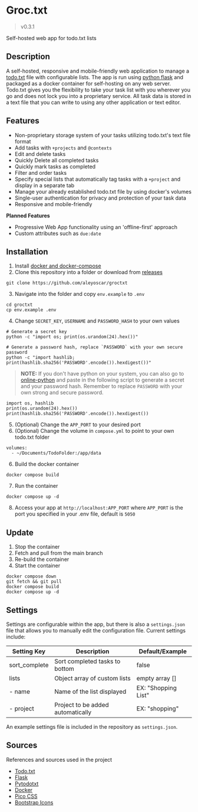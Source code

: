 # Groc.txt

> v0.3.1

Self-hosted web app for todo.txt lists

## Description

A self-hosted, responsive and mobile-friendly web application to manage a [todo.txt](http://todotxt.org/) file with configurable lists. The app is run using [python flask](https://flask.palletsprojects.com/en/stable/) and packaged as a docker container for self-hosting on any web server. Todo.txt gives you the flexibility to take your task list with you wherever you go and does not lock you into a proprietary service. All task data is stored in a text file that you can write to using any other application or text editor.

## Features

- Non-proprietary storage system of your tasks utilizing todo.txt's text file format
- Add tasks with `+projects` and `@contexts`
- Edit and delete tasks
- Quickly Delete all completed tasks
- Quickly mark tasks as completed
- Filter and order tasks
- Specify special lists that automatically tag tasks with a `+project` and display in a separate tab
- Manage your already established todo.txt file by using docker's volumes
- Single-user authentication for privacy and protection of your task data
- Responsive and mobile-friendly

**Planned Features**

- Progressive Web App functionality using an 'offline-first' approach
- Custom attributes such as `due:date`

## Installation

1. Install [docker and docker-compose](https://docs.docker.com/compose/install/)
2. Clone this repository into a folder or download from [releases](https://github.com/aleyoscar/groctxt/releases)

```
git clone https://github.com/aleyoscar/groctxt
```

3. Navigate into the folder and copy `env.example` to `.env`

```
cd groctxt
cp env.example .env
```

4. Change `SECRET_KEY`, `USERNAME` and `PASSWORD_HASH` to your own values

```
# Generate a secret key
python -c "import os; print(os.urandom(24).hex())"

# Generate a password hash, replace `PASSWORD` with your own secure password
python -c "import hashlib; print(hashlib.sha256('PASSWORD'.encode()).hexdigest())"
```

> **NOTE:** If you don't have python on your system, you can also go to [online-python](https://www.online-python.com/) and paste in the following script to generate a secret and your password hash. Remember to replace `PASSWORD` with your own strong and secure password.

```
import os, hashlib
print(os.urandom(24).hex())
print(hashlib.sha256('PASSWORD'.encode()).hexdigest())
```

5. (Optional) Change the `APP_PORT` to your desired port
6. (Optional) Change the volume in `compose.yml` to point to your own todo.txt folder

```
volumes:
  - ~/Documents/TodoFolder:/app/data
```

6. Build the docker container

```
docker compose build
```

7. Run the container

```
docker compose up -d
```

8. Access your app at `http://localhost:APP_PORT` where `APP_PORT` is the port you specified in your .env file, default is `5050`

## Update

1. Stop the container
2. Fetch and pull from the main branch
3. Re-build the container
4. Start the container

```
docker compose down
git fetch && git pull
docker compose build
docker compose up -d
```

## Settings

Settings are configurable within the app, but there is also a `settings.json` file that allows you to manually edit the configuration file. Current settings include:

| Setting Key	| Description						| Default/Example		|
| ---			| ---								| ---					|
| sort_complete	| Sort completed tasks to bottom	| false					|
| lists			| Object array of custom lists		| empty array []		|
|   - name		| Name of the list displayed		| EX: "Shopping List"	|
|   - project	| Project to be added automatically	| EX: "shopping"		|

An example settings file is included in the repository as `settings.json`.

## Sources

References and sources used in the project

- [Todo.txt](http://todotxt.org/)
- [Flask](https://flask.palletsprojects.com/)
- [Pytodotxt](https://vonshednob.cc/pytodotxt/doc/)
- [Docker](https://docker.com/)
- [Pico CSS](https://picocss.com/)
- [Bootstrap Icons](https://icons.getbootstrap.com/)
